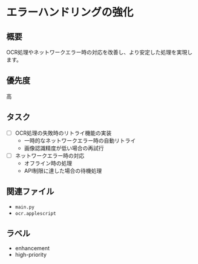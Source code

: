 # エラーハンドリングの強化

## 概要
OCR処理やネットワークエラー時の対応を改善し、より安定した処理を実現します。

## 優先度
高

## タスク
- [ ] OCR処理の失敗時のリトライ機能の実装
  - 一時的なネットワークエラー時の自動リトライ
  - 画像認識精度が低い場合の再試行
- [ ] ネットワークエラー時の対応
  - オフライン時の処理
  - API制限に達した場合の待機処理

## 関連ファイル
- `main.py`
- `ocr.applescript`

## ラベル
- enhancement
- high-priority 
